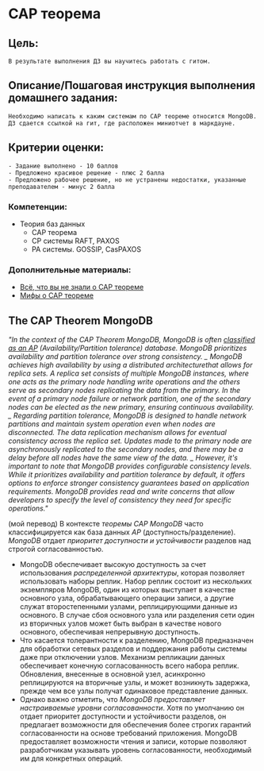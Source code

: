 # CAP теорема

## Цель:
	В результате выполнения ДЗ вы научитесь работать с гитом.

## Описание/Пошаговая инструкция выполнения домашнего задания:
	Необходимо написать к каким системам по CAP теореме относится MongoDB.
	ДЗ сдается ссылкой на гит, где расположен миниотчет в маркдауне.

## Критерии оценки:
	- Задание выполнено - 10 баллов
	- Предложено красивое решение - плюс 2 балла
	- Предложено рабочее решение, но не устранены недостатки, указанные преподавателем - минус 2 балла


### Компетенции:
  - Теория баз данных
    - CAP теорема
    - CP системы RAFT, PAXOS
    - PA системы. GOSSIP, CasPAXOS

### Дополнительные материалы:
   - [Всё, что вы не знали о CAP теореме](https://habr.com/ru/post/328792/)
   - [Мифы о CAP теореме](https://habr.com/ru/post/322276/)

## The CAP Theorem MongoDB

_"In the context of the CAP Theorem MongoDB, MongoDB is often [classified as an *AP*](https://www.scaler.com/topics/cap-theorem-mongodb/) (Availability/Partition tolerance) database. MongoDB prioritizes availability and partition tolerance over strong consistency.
_	MongoDB achieves high availability by using a distributed architecturethat allows for replica sets. A replica set consists of multiple MongoDB instances, where one acts as the primary node handling write operations and the others serve as secondary nodes replicating the data from the primary. In the event of a primary node failure or network partition, one of the secondary nodes can be elected as the new primary, ensuring continuous availability.
_	Regarding partition tolerance, MongoDB is designed to handle network partitions and maintain system operation even when nodes are disconnected. The data replication mechanism allows for eventual consistency across the replica set. Updates made to the primary node are asynchronously replicated to the secondary nodes, and there may be a delay before all nodes have the same view of the data.
_	However, it's important to note that MongoDB provides configurable consistency levels. While it prioritizes availability and partition tolerance by default, it offers options to enforce stronger consistency guarantees based on application requirements. MongoDB provides read and write concerns that allow developers to specify the level of consistency they need for specific operations."_

(мой перевод)
В контексте *теоремы CAP* _MongoDB_  часто классифицируется как база данных *AP* (доступность/разделение). *MongoDB* отдает _приоритет доступности и устойчивости_ разделов над строгой согласованностью.
- MongoDB обеспечивает высокую доступность за счет использования _распределенной архитектуры_, которая позволяет использовать наборы реплик. Набор реплик состоит из нескольких экземпляров MongoDB, один из которых выступает в качестве основного узла, обрабатывающего операции записи, а другие служат второстепенными узлами, реплицирующими данные из основного. В случае сбоя основного узла или разделения сети один из вторичных узлов может быть выбран в качестве нового основного, обеспечивая непрерывную доступность.
- Что касается толерантности к разделению, MongoDB предназначен для обработки сетевых разделов и поддержания работы системы даже при отключении узлов. Механизм репликации данных обеспечивает конечную согласованность всего набора реплик. Обновления, внесенные в основной узел, асинхронно реплицируются на вторичные узлы, и может возникнуть задержка, прежде чем все узлы получат одинаковое представление данных.
- Однако важно отметить, что _MongoDB предоставляет настраиваемые уровни согласованности_. Хотя по умолчанию он отдает приоритет доступности и устойчивости разделов, он предлагает возможности для обеспечения более строгих гарантий согласованности на основе требований приложения. MongoDB предоставляет возможности чтения и записи, которые позволяют разработчикам указывать уровень согласованности, необходимый им для конкретных операций.

